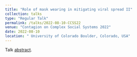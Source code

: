 ```yaml
---
title: "Role of mask wearing in mitigating viral spread II"
collection: talks
type: "Regular Talk"
permalink: /talks/2022-08-10-CCSS22
venue: "Contagion on Complex Social Systems 2022"
date: 2022-08-10
location: " University of Colorado Boulder, Colorado, USA"
---
```


Talk [abstract](https://www.colorado.edu/amath/sites/default/files/attached-files/ccss_titles_and_abstracts.pdf).